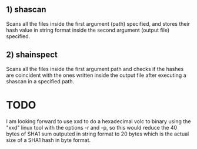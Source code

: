## 1) shascan 
Scans all the files inside the first argument (path) specified, and stores their hash value in string format inside the second 
argument (output file) specified. 

## 2) shainspect
Scans all the files inside the first argument path and checks if the hashes are coincident with the ones written inside the output file
after executing a shascan in a specified path.

# TODO
I am looking forward to use xxd to do a hexadecimal volc to binary using the "xxd" linux tool with the options -r and -p, so this would reduce the 40 bytes of SHA1
sum outputed in string format to 20 bytes which is the actual size of a SHA1 hash in byte format.
